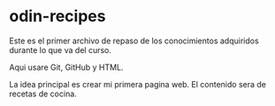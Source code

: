 # odin-recipes

Este es el primer archivo de repaso de los conocimientos adquiridos durante lo que va del curso.

Aqui usare Git, GitHub y HTML.

La idea principal es crear mi primera pagina web. El contenido sera de recetas de cocina.

